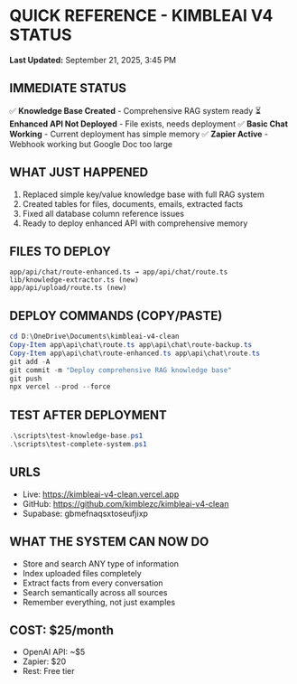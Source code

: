 # QUICK REFERENCE - KIMBLEAI V4 STATUS
**Last Updated:** September 21, 2025, 3:45 PM

## IMMEDIATE STATUS
✅ **Knowledge Base Created** - Comprehensive RAG system ready
⏳ **Enhanced API Not Deployed** - File exists, needs deployment
✅ **Basic Chat Working** - Current deployment has simple memory
✅ **Zapier Active** - Webhook working but Google Doc too large

## WHAT JUST HAPPENED
1. Replaced simple key/value knowledge base with full RAG system
2. Created tables for files, documents, emails, extracted facts
3. Fixed all database column reference issues
4. Ready to deploy enhanced API with comprehensive memory

## FILES TO DEPLOY
```
app/api/chat/route-enhanced.ts → app/api/chat/route.ts
lib/knowledge-extractor.ts (new)
app/api/upload/route.ts (new)
```

## DEPLOY COMMANDS (COPY/PASTE)
```powershell
cd D:\OneDrive\Documents\kimbleai-v4-clean
Copy-Item app\api\chat\route.ts app\api\chat\route-backup.ts
Copy-Item app\api\chat\route-enhanced.ts app\api\chat\route.ts
git add -A
git commit -m "Deploy comprehensive RAG knowledge base"
git push
npx vercel --prod --force
```

## TEST AFTER DEPLOYMENT
```powershell
.\scripts\test-knowledge-base.ps1
.\scripts\test-complete-system.ps1
```

## URLS
- Live: https://kimbleai-v4-clean.vercel.app
- GitHub: https://github.com/kimblezc/kimbleai-v4-clean
- Supabase: gbmefnaqsxtoseufjixp

## WHAT THE SYSTEM CAN NOW DO
- Store and search ANY type of information
- Index uploaded files completely
- Extract facts from every conversation
- Search semantically across all sources
- Remember everything, not just examples

## COST: $25/month
- OpenAI API: ~$5
- Zapier: $20
- Rest: Free tier